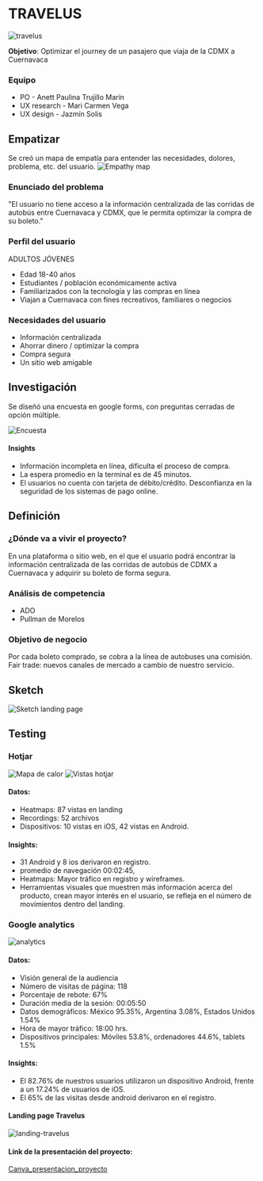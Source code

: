 # TRAVELUS
![travelus](https://user-images.githubusercontent.com/32868463/38588044-73fa2994-3ce9-11e8-8bf3-10381a21098c.jpeg)

**Objetivo**: Optimizar el journey de un pasajero que viaja de la CDMX a Cuernavaca

### Equipo
* PO - Anett Paulina Trujillo Marín
* UX research - Mari Carmen Vega
* UX design - Jazmín Solis

## Empatizar
Se creó un mapa de empatía para entender las necesidades, dolores, problema, etc. del usuario.
![Empathy map](images/empathy-map2.png)
### Enunciado del problema
"El usuario  no tiene acceso a la información  centralizada de las corridas de autobús  entre Cuernavaca y CDMX, que le permita optimizar la compra de su boleto."

### Perfil del usuario
ADULTOS JÓVENES
* Edad 18-40 años
* Estudiantes / población económicamente activa
* Familiarizados con la tecnología y las compras en línea
* Viajan a Cuernavaca con fines recreativos, familiares o negocios

### Necesidades del usuario

* Información centralizada
* Ahorrar dinero / optimizar la compra
* Compra segura
* Un sitio web amigable

## Investigación

Se diseñó una encuesta en google forms, con preguntas cerradas de opción múltiple.

![Encuesta](images/gráficas1.png)

#### Insights

* Información incompleta en línea, dificulta el proceso de compra.
* La espera promedio en la terminal es de 45 minutos.
* El usuarios no cuenta con tarjeta de débito/crédito.  Desconfianza en la seguridad de los sistemas de pago online.

## Definición

### ¿Dónde va a vivir el proyecto?
En una plataforma o sitio web, en el que el usuario podrá encontrar la información centralizada de las corridas de autobús de CDMX a Cuernavaca y adquirir su boleto de forma segura.

### Análisis de competencia
* ADO
* Pullman de Morelos

### Objetivo de negocio
Por cada boleto comprado, se cobra a la línea de autobuses una comisión.
Fair trade: nuevos canales de mercado a cambio de nuestro servicio.

## Sketch
![Sketch landing page](images/sketch-travelus.png)

## Testing
### Hotjar

![Mapa de calor](images/testing-landing.jpeg)
![Vistas hotjar](images/Heatmaps_views.png)

#### Datos:
* Heatmaps: 87 vistas en landing
* Recordings: 52 archivos
* Dispositivos: 10 vistas en iOS, 42 vistas en Android.

#### Insights:

* 31 Android  y 8 ios derivaron en registro.
* promedio de navegación 00:02:45,
* Heatmaps: Mayor tráfico en registro y wireframes.
* Herramientas visuales que muestren más información acerca del producto, crean mayor interés en el usuario,  se  refleja en el número de movimientos dentro del landing.

### Google analytics
![analytics](images/Vision_gral.png)
#### Datos:

* Visión general de la audiencia
* Número de visitas de página: 118
* Porcentaje de rebote: 67%
* Duración media de la sesión: 00:05:50
* Datos demográficos: México 95.35%, Argentina 3.08%, Estados Unidos 1.54%
* Hora de mayor tráfico: 18:00 hrs.
* Dispositivos principales: Móviles 53.8%,  ordenadores 44.6%, tablets 1.5%

#### Insights:

* El 82.76% de nuestros usuarios utilizaron un dispositivo Android, frente a un 17.24% de usuarios de iOS.
* El 65% de las visitas desde android derivaron en el registro.
#### Landing page Travelus
![landing-travelus](https://user-images.githubusercontent.com/32868463/38604923-74bc49e0-3d37-11e8-9f37-57ac5dc0df6f.png)

#### Link de la presentación del proyecto:
[Canva_presentacion_proyecto](https://www.canva.com/design/DACwmuHqkf0/n3FqSmpC76poI3P3Chj-Zg/edit?layouts=&category=tACFar75J9E)
